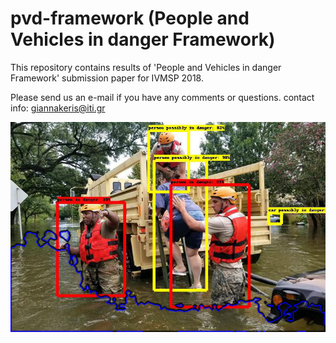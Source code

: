 # pvd-framework (People and Vehicles in danger Framework)

This repository contains results of 'People and Vehicles in danger Framework' submission paper for IVMSP 2018.

Please send us an e-mail if you have any comments or questions.
contact info: giannakeris@iti.gr

![](https://raw.githubusercontent.com/ppgiannak/pvd-framework/master/PVD%20framework%20evaluation%20results/pvd_qualitative_free_(16).png)
